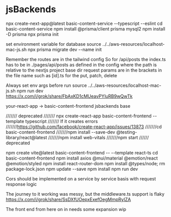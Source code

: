 # jsBackends
 
npx create-next-app@latest basic-content-service --typescript --eslint
cd basic-content-service
npm install @prisma/client prisma mysql2
npm install -D prisma
npx prisma init

set environment variable for database
source ../../aws-resources/localhost-mac-js.sh
npx prisma migrate dev --name init

Remember the routes are in the tailwind config 
So for /api/posts the index.ts has to be in 
./pages/api/posts as defined in the config
where the path is relative to the nextjs project base dir
request params are in the brackets in the file name
such as [id].ts for the put, patch, delete

Always set env args before run
source ../../aws-resources/localhost-mac-js.sh
npm run dev
https://x.com/i/grok/share/FbAxKD1cMUeavPYluRB9wQwTk

your-react-app -> basic-content-frontend
jsbackends base

/////// deprecated
/////// npx create-react-app basic-content-frontend --template typescript
/////// If it creates errors 
///////https://github.com/facebook/create-react-app/issues/13873
///////cd basic-content-frontend
///////npm install --save-dev @testing-library/react@latest
///////npm install web-vitals
///////npm start
////// deprecated

npm create vite@latest basic-content-frontend -- --template react-ts
cd basic-content-frontend
npm install axios @mui/material @emotion/react @emotion/styled
npm install react-router-dom
npm install @types/node;
rm package-lock.json
npm update --save
npm install
npm run dev

Cors should be implemented on a service by service basis with request response logic

The journey to it working was messy, but the middleware.ts support is flaky 
https://x.com/i/grok/share/SsDXfUOepxExefOegMmpRyIZA

The front end from here on in needs some expansion 
wip
